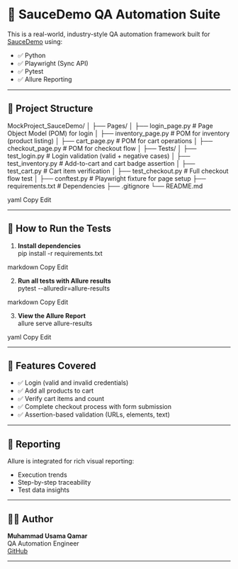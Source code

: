 # 🧪 SauceDemo QA Automation Suite

This is a real-world, industry-style QA automation framework built for [SauceDemo](https://www.saucedemo.com) using:

- ✅ Python
- ✅ Playwright (Sync API)
- ✅ Pytest
- ✅ Allure Reporting

---

## 📁 Project Structure

MockProject_SauceDemo/
│
├── Pages/
│ ├── login_page.py # Page Object Model (POM) for login
│ ├── inventory_page.py # POM for inventory (product listing)
│ ├── cart_page.py # POM for cart operations
│ ├── checkout_page.py # POM for checkout flow
│
├── Tests/
│ ├── test_login.py # Login validation (valid + negative cases)
│ ├── test_inventory.py # Add-to-cart and cart badge assertion
│ ├── test_cart.py # Cart item verification
│ ├── test_checkout.py # Full checkout flow test
│
├── conftest.py # Playwright fixture for page setup
├── requirements.txt # Dependencies
├── .gitignore
└── README.md

yaml
Copy
Edit

---

## 🚀 How to Run the Tests

1. **Install dependencies**  
pip install -r requirements.txt

markdown
Copy
Edit

2. **Run all tests with Allure results**  
pytest --alluredir=allure-results

markdown
Copy
Edit

3. **View the Allure Report**  
allure serve allure-results

yaml
Copy
Edit

---

## 🎯 Features Covered

- ✅ Login (valid and invalid credentials)
- ✅ Add all products to cart
- ✅ Verify cart items and count
- ✅ Complete checkout process with form submission
- ✅ Assertion-based validation (URLs, elements, text)

---

## 📸 Reporting

Allure is integrated for rich visual reporting:
- Execution trends
- Step-by-step traceability
- Test data insights

---

## 🙋‍♂️ Author

**Muhammad Usama Qamar**  
QA Automation Engineer  
[GitHub](https://github.com/Us4ma)

---
